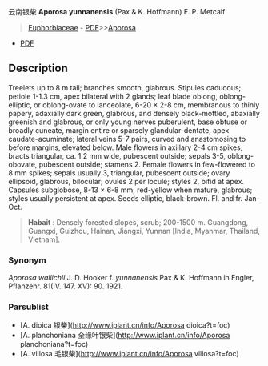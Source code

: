 云南银柴 **Aporosa yunnanensis** (Pax & K. Hoffmann) F. P. Metcalf

> [Euphorbiaceae](http://www.iplant.cn/info/Euphorbiaceae?t=foc) - [PDF](http://www.iplant.cn/foc/pdf/Euphorbiaceae.pdf)>>[Aporosa](http://www.iplant.cn/info/Aporosa?t=foc)
 - [PDF](http://www.iplant.cn/foc/pdf/Aporosa.pdf)

## Description

Treelets up to 8 m tall; branches smooth, glabrous. Stipules caducous; petiole 1-1.3 cm, apex bilateral with 2 glands; leaf blade oblong, oblong-elliptic, or oblong-ovate to lanceolate, 6-20 × 2-8 cm, membranous to thinly papery, adaxially dark green, glabrous, and densely black-mottled, abaxially greenish and glabrous, or only young nerves puberulent, base obtuse or broadly cuneate, margin entire or sparsely glandular-dentate, apex caudate-acuminate; lateral veins 5-7 pairs, curved and anastomosing to before margins, elevated below. Male flowers in axillary 2-4 cm spikes; bracts triangular, ca. 1.2 mm wide, pubescent outside; sepals 3-5, oblong-obovate, pubescent outside; stamens 2. Female flowers in few-flowered to 8 mm spikes; sepals usually 3, triangular, pubescent outside; ovary ellipsoid, glabrous, bilocular; ovules 2 per locule; styles 2, bifid at apex. Capsules subglobose, 8-13 × 6-8 mm, red-yellow when mature, glabrous; styles usually persistent at apex. Seeds elliptic, black-brown. Fl. and fr. Jan-Oct.

> **Habait** : 
> Densely forested slopes, scrub; 200-1500 m. Guangdong, Guangxi, Guizhou, Hainan, Jiangxi, Yunnan [India, Myanmar, Thailand, Vietnam].

### Synonym
*Aporosa wallichii* J. D. Hooker f. *yunnanensis* Pax & K. Hoffmann in Engler, Pflanzenr. 81(IV. 147. XV): 90. 1921.

### Parsublist

* [A.  dioica  银柴](http://www.iplant.cn/info/Aporosa dioica?t=foc)
* [A.  planchoniana  全缘叶银柴](http://www.iplant.cn/info/Aporosa planchoniana?t=foc)
* [A.  villosa  毛银柴](http://www.iplant.cn/info/Aporosa villosa?t=foc)
